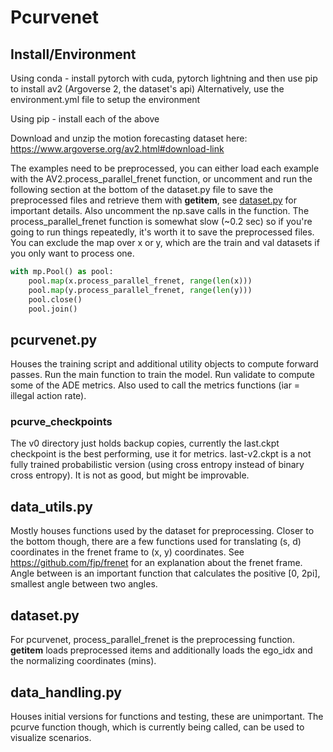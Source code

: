 # Pcurvenet
## Install/Environment
Using conda - install pytorch with cuda, pytorch lightning and then use pip to install av2 (Argoverse 2, the dataset's api)
Alternatively, use the environment.yml file to setup the environment

Using pip - install each of the above

Download and unzip the motion forecasting dataset here: https://www.argoverse.org/av2.html#download-link

The examples need to be preprocessed, you can either load each example with the AV2.process_parallel_frenet function, or uncomment and run the following section at the bottom of the dataset.py file to save the preprocessed files and retrieve them with __getitem__, see [dataset.py](#datasetpy) for important details. Also uncomment the np.save calls in the function. The process_parallel_frenet function is somewhat slow (~0.2 sec) so if you're going to run things repeatedly, it's worth it to save the preprocessed files. You can exclude the map over x or y, which are the train and val datasets if you only want to process one.

``` python
with mp.Pool() as pool:
    pool.map(x.process_parallel_frenet, range(len(x)))
    pool.map(y.process_parallel_frenet, range(len(y)))
    pool.close()
    pool.join()
```

## pcurvenet.py
Houses the training script and additional utility objects to compute forward passes. Run the main function to train the model. Run validate to compute some of the ADE metrics. Also used to call the metrics functions (iar = illegal action rate). 

### pcurve_checkpoints
The v0 directory just holds backup copies, currently the last.ckpt checkpoint is the best performing, use it for metrics. last-v2.ckpt is a not fully trained probabilistic version (using cross entropy instead of binary cross entropy). It is not as good, but might be improvable.

## data_utils.py
Mostly houses functions used by the dataset for preprocessing. Closer to the bottom though, there are a few functions used for translating (s, d) coordinates in the frenet frame to (x, y) coordinates. See https://github.com/fjp/frenet for an explanation about the frenet frame. Angle between is an important function that calculates the positive [0, 2pi], smallest angle between two angles. 

## dataset.py
For pcurvenet, process_parallel_frenet is the preprocessing function. __getitem__ loads preprocessed items and additionally loads the ego_idx and the normalizing coordinates (mins).

## data_handling.py
Houses initial versions for functions and testing, these are unimportant. The pcurve function though, which is currently being called, can be used to visualize scenarios. 

